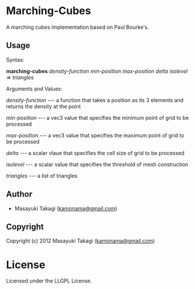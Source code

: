 # Marching-Cubes

A marching cubes implementation based on Paul Bourke's.

## Usage

Syntax:

**marching-cubes** *density-function* *min-position* *max-position* *delta* *isolevel* => *triangles*

Arguments and Values:

*density-function* --- a function that takes a position as its 3 elements and returns the density at the point

*min-position* --- a vec3 value that specifies the minimum point of grid to be processed

*max-position* --- a vec3 value that specifies the maximum point of grid to be processed

*delta* --- a scalar vlaue that specifies the cell size of grid to be processed

*isolevel* --- a scalar value that specifies the threshold of mesh construction

*triangles* --- a list of triangles

## Author

* Masayuki Takagi (kamonama@gmail.com)

## Copyright

Copyright (c) 2012 Masayuki Takagi (kamonama@gmail.com)

# License

Licensed under the LLGPL License.

